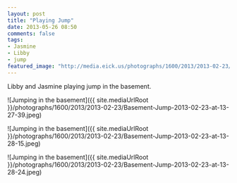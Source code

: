 ```yaml
---
layout: post
title: "Playing Jump"
date: 2013-05-26 08:50
comments: false
tags: 
- Jasmine
- Libby
- jump
featured_image: "http://media.eick.us/photographs/1600/2013/2013-02-23/Basement-Jump-2013-02-23-at-13-27-39.jpeg"
---
```

Libby and Jasmine playing jump in the basement.

![Jumping in the basement]({{ site.mediaUrlRoot }}/photographs/1600/2013/2013-02-23/Basement-Jump-2013-02-23-at-13-27-39.jpeg)

![Jumping in the basement]({{ site.mediaUrlRoot }}/photographs/1600/2013/2013-02-23/Basement-Jump-2013-02-23-at-13-28-15.jpeg)

![Jumping in the basement]({{ site.mediaUrlRoot }}/photographs/1600/2013/2013-02-23/Basement-Jump-2013-02-23-at-13-28-24.jpeg)
